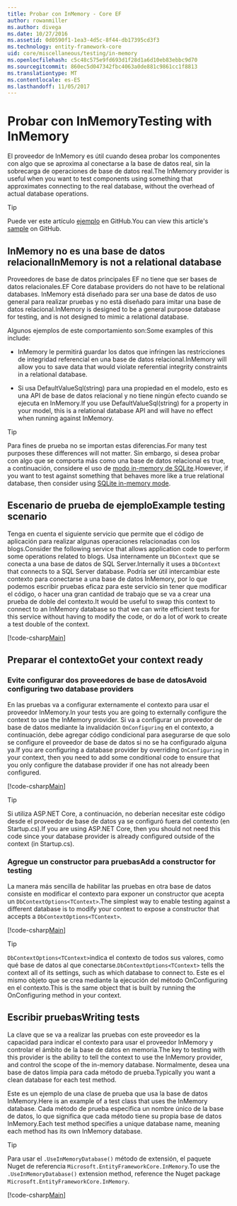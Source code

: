 ```yaml
---
title: Probar con InMemory - Core EF
author: rowanmiller
ms.author: divega
ms.date: 10/27/2016
ms.assetid: 0d0590f1-1ea3-4d5c-8f44-db17395cd3f3
ms.technology: entity-framework-core
uid: core/miscellaneous/testing/in-memory
ms.openlocfilehash: c5c48c575e9fd693d1f28d1a6d10eb83ebbc9d70
ms.sourcegitcommit: 860ec5d047342fbc4063a0de881c9861cc1f8813
ms.translationtype: MT
ms.contentlocale: es-ES
ms.lasthandoff: 11/05/2017
---
```

# <a name="testing-with-inmemory"></a><span data-ttu-id="6c913-102">Probar con InMemory</span><span class="sxs-lookup"><span data-stu-id="6c913-102">Testing with InMemory</span></span>

<span data-ttu-id="6c913-103">El proveedor de InMemory es útil cuando desea probar los componentes con algo que se aproxima al conectarse a la base de datos real, sin la sobrecarga de operaciones de base de datos real.</span><span class="sxs-lookup"><span data-stu-id="6c913-103">The InMemory provider is useful when you want to test components using something that approximates connecting to the real database, without the overhead of actual database operations.</span></span>

> [!TIP]  
> <span data-ttu-id="6c913-104">Puede ver este artículo [ejemplo](https://github.com/aspnet/EntityFramework.Docs/tree/master/samples/core/Miscellaneous/Testing) en GitHub.</span><span class="sxs-lookup"><span data-stu-id="6c913-104">You can view this article's [sample](https://github.com/aspnet/EntityFramework.Docs/tree/master/samples/core/Miscellaneous/Testing) on GitHub.</span></span>

## <a name="inmemory-is-not-a-relational-database"></a><span data-ttu-id="6c913-105">InMemory no es una base de datos relacional</span><span class="sxs-lookup"><span data-stu-id="6c913-105">InMemory is not a relational database</span></span>

<span data-ttu-id="6c913-106">Proveedores de base de datos principales EF no tiene que ser bases de datos relacionales.</span><span class="sxs-lookup"><span data-stu-id="6c913-106">EF Core database providers do not have to be relational databases.</span></span> <span data-ttu-id="6c913-107">InMemory está diseñado para ser una base de datos de uso general para realizar pruebas y no está diseñado para imitar una base de datos relacional.</span><span class="sxs-lookup"><span data-stu-id="6c913-107">InMemory is designed to be a general purpose database for testing, and is not designed to mimic a relational database.</span></span>

<span data-ttu-id="6c913-108">Algunos ejemplos de este comportamiento son:</span><span class="sxs-lookup"><span data-stu-id="6c913-108">Some examples of this include:</span></span>
* <span data-ttu-id="6c913-109">InMemory le permitirá guardar los datos que infringen las restricciones de integridad referencial en una base de datos relacional.</span><span class="sxs-lookup"><span data-stu-id="6c913-109">InMemory will allow you to save data that would violate referential integrity constraints in a relational database.</span></span>

* <span data-ttu-id="6c913-110">Si usa DefaultValueSql(string) para una propiedad en el modelo, esto es una API de base de datos relacional y no tiene ningún efecto cuando se ejecuta en InMemory.</span><span class="sxs-lookup"><span data-stu-id="6c913-110">If you use DefaultValueSql(string) for a property in your model, this is a relational database API and will have no effect when running against InMemory.</span></span>

> [!TIP]  
> <span data-ttu-id="6c913-111">Para fines de prueba no se importan estas diferencias.</span><span class="sxs-lookup"><span data-stu-id="6c913-111">For many test purposes these differences will not matter.</span></span> <span data-ttu-id="6c913-112">Sin embargo, si desea probar con algo que se comporta más como una base de datos relacional es true, a continuación, considere el uso de [modo in-memory de SQLite](sqlite.md).</span><span class="sxs-lookup"><span data-stu-id="6c913-112">However, if you want to test against something that behaves more like a true relational database, then consider using [SQLite in-memory mode](sqlite.md).</span></span>

## <a name="example-testing-scenario"></a><span data-ttu-id="6c913-113">Escenario de prueba de ejemplo</span><span class="sxs-lookup"><span data-stu-id="6c913-113">Example testing scenario</span></span>

<span data-ttu-id="6c913-114">Tenga en cuenta el siguiente servicio que permite que el código de aplicación para realizar algunas operaciones relacionadas con los blogs.</span><span class="sxs-lookup"><span data-stu-id="6c913-114">Consider the following service that allows application code to perform some operations related to blogs.</span></span> <span data-ttu-id="6c913-115">Usa internamente un `DbContext` que se conecta a una base de datos de SQL Server.</span><span class="sxs-lookup"><span data-stu-id="6c913-115">Internally it uses a `DbContext` that connects to a SQL Server database.</span></span> <span data-ttu-id="6c913-116">Podría ser útil intercambiar este contexto para conectarse a una base de datos InMemory, por lo que podemos escribir pruebas eficaz para este servicio sin tener que modificar el código, o hacer una gran cantidad de trabajo que se va a crear una prueba de doble del contexto.</span><span class="sxs-lookup"><span data-stu-id="6c913-116">It would be useful to swap this context to connect to an InMemory database so that we can write efficient tests for this service without having to modify the code, or do a lot of work to create a test double of the context.</span></span>

[!code-csharp[Main](../../../../samples/core/Miscellaneous/Testing/BusinessLogic/BlogService.cs)]

## <a name="get-your-context-ready"></a><span data-ttu-id="6c913-117">Preparar el contexto</span><span class="sxs-lookup"><span data-stu-id="6c913-117">Get your context ready</span></span>

### <a name="avoid-configuring-two-database-providers"></a><span data-ttu-id="6c913-118">Evite configurar dos proveedores de base de datos</span><span class="sxs-lookup"><span data-stu-id="6c913-118">Avoid configuring two database providers</span></span>

<span data-ttu-id="6c913-119">En las pruebas va a configurar externamente el contexto para usar el proveedor InMemory.</span><span class="sxs-lookup"><span data-stu-id="6c913-119">In your tests you are going to externally configure the context to use the InMemory provider.</span></span> <span data-ttu-id="6c913-120">Si va a configurar un proveedor de base de datos mediante la invalidación `OnConfiguring` en el contexto, a continuación, debe agregar código condicional para asegurarse de que solo se configure el proveedor de base de datos si no se ha configurado alguna ya.</span><span class="sxs-lookup"><span data-stu-id="6c913-120">If you are configuring a database provider by overriding `OnConfiguring` in your context, then you need to add some conditional code to ensure that you only configure the database provider if one has not already been configured.</span></span>

[!code-csharp[Main](../../../../samples/core/Miscellaneous/Testing/BusinessLogic/BloggingContext.cs#OnConfiguring)]

> [!TIP]  
> <span data-ttu-id="6c913-121">Si utiliza ASP.NET Core, a continuación, no deberían necesitar este código desde el proveedor de base de datos ya se configuró fuera del contexto (en Startup.cs).</span><span class="sxs-lookup"><span data-stu-id="6c913-121">If you are using ASP.NET Core, then you should not need this code since your database provider is already configured outside of the context (in Startup.cs).</span></span>

### <a name="add-a-constructor-for-testing"></a><span data-ttu-id="6c913-122">Agregue un constructor para pruebas</span><span class="sxs-lookup"><span data-stu-id="6c913-122">Add a constructor for testing</span></span>

<span data-ttu-id="6c913-123">La manera más sencilla de habilitar las pruebas en otra base de datos consiste en modificar el contexto para exponer un constructor que acepta un `DbContextOptions<TContext>`.</span><span class="sxs-lookup"><span data-stu-id="6c913-123">The simplest way to enable testing against a different database is to modify your context to expose a constructor that accepts a `DbContextOptions<TContext>`.</span></span>

[!code-csharp[Main](../../../../samples/core/Miscellaneous/Testing/BusinessLogic/BloggingContext.cs#Constructors)]

> [!TIP]  
> <span data-ttu-id="6c913-124">`DbContextOptions<TContext>`indica el contexto de todos sus valores, como qué base de datos al que conectarse.</span><span class="sxs-lookup"><span data-stu-id="6c913-124">`DbContextOptions<TContext>` tells the context all of its settings, such as which database to connect to.</span></span> <span data-ttu-id="6c913-125">Este es el mismo objeto que se crea mediante la ejecución del método OnConfiguring en el contexto.</span><span class="sxs-lookup"><span data-stu-id="6c913-125">This is the same object that is built by running the OnConfiguring method in your context.</span></span>

## <a name="writing-tests"></a><span data-ttu-id="6c913-126">Escribir pruebas</span><span class="sxs-lookup"><span data-stu-id="6c913-126">Writing tests</span></span>

<span data-ttu-id="6c913-127">La clave que se va a realizar las pruebas con este proveedor es la capacidad para indicar el contexto para usar el proveedor InMemory y controlar el ámbito de la base de datos en memoria.</span><span class="sxs-lookup"><span data-stu-id="6c913-127">The key to testing with this provider is the ability to tell the context to use the InMemory provider, and control the scope of the in-memory database.</span></span> <span data-ttu-id="6c913-128">Normalmente, desea una base de datos limpia para cada método de prueba.</span><span class="sxs-lookup"><span data-stu-id="6c913-128">Typically you want a clean database for each test method.</span></span>

<span data-ttu-id="6c913-129">Este es un ejemplo de una clase de prueba que usa la base de datos InMemory.</span><span class="sxs-lookup"><span data-stu-id="6c913-129">Here is an example of a test class that uses the InMemory database.</span></span> <span data-ttu-id="6c913-130">Cada método de prueba especifica un nombre único de la base de datos, lo que significa que cada método tiene su propia base de datos InMemory.</span><span class="sxs-lookup"><span data-stu-id="6c913-130">Each test method specifies a unique database name, meaning each method has its own InMemory database.</span></span>

>[!TIP]
> <span data-ttu-id="6c913-131">Para usar el `.UseInMemoryDatabase()` método de extensión, el paquete Nuget de referencia `Microsoft.EntityFrameworkCore.InMemory`.</span><span class="sxs-lookup"><span data-stu-id="6c913-131">To use the `.UseInMemoryDatabase()` extension method, reference the Nuget package `Microsoft.EntityFrameworkCore.InMemory`.</span></span>

[!code-csharp[Main](../../../../samples/core/Miscellaneous/Testing/TestProject/InMemory/BlogServiceTests.cs)]
